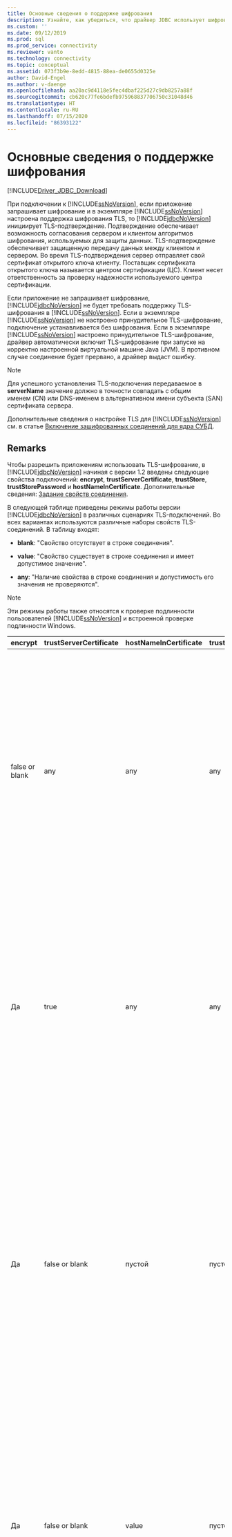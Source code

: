 ```yaml
---
title: Основные сведения о поддержке шифрования
description: Узнайте, как убедиться, что драйвер JDBC использует шифрование TLS для защиты подключений к базе данных SQL.
ms.custom: ''
ms.date: 09/12/2019
ms.prod: sql
ms.prod_service: connectivity
ms.reviewer: vanto
ms.technology: connectivity
ms.topic: conceptual
ms.assetid: 073f3b9e-8edd-4815-88ea-de0655d0325e
author: David-Engel
ms.author: v-daenge
ms.openlocfilehash: aa20ac9d4118e5fec4dbaf225d27c9db8257a88f
ms.sourcegitcommit: cb620c77fe6bdefb975968837706750c31048d46
ms.translationtype: HT
ms.contentlocale: ru-RU
ms.lasthandoff: 07/15/2020
ms.locfileid: "86393122"
---
```

# <a name="understanding-encryption-support"></a>Основные сведения о поддержке шифрования

[!INCLUDE[Driver_JDBC_Download](../../includes/driver_jdbc_download.md)]

При подключении к [!INCLUDE[ssNoVersion](../../includes/ssnoversion-md.md)], если приложение запрашивает шифрование и в экземпляре [!INCLUDE[ssNoVersion](../../includes/ssnoversion-md.md)] настроена поддержка шифрования TLS, то [!INCLUDE[jdbcNoVersion](../../includes/jdbcnoversion_md.md)] инициирует TLS-подтверждение. Подтверждение обеспечивает возможность согласования сервером и клиентом алгоритмов шифрования, используемых для защиты данных. TLS-подтверждение обеспечивает защищенную передачу данных между клиентом и сервером. Во время TLS-подтверждения сервер отправляет свой сертификат открытого ключа клиенту. Поставщик сертификата открытого ключа называется центром сертификации (ЦС). Клиент несет ответственность за проверку надежности используемого центра сертификации.  
  
Если приложение не запрашивает шифрование, [!INCLUDE[jdbcNoVersion](../../includes/jdbcnoversion_md.md)] не будет требовать поддержку TLS-шифрования в [!INCLUDE[ssNoVersion](../../includes/ssnoversion-md.md)]. Если в экземпляре [!INCLUDE[ssNoVersion](../../includes/ssnoversion-md.md)] не настроено принудительное TLS-шифрование, подключение устанавливается без шифрования. Если в экземпляре [!INCLUDE[ssNoVersion](../../includes/ssnoversion-md.md)] настроено принудительное TLS-шифрование, драйвер автоматически включит TLS-шифрование при запуске на корректно настроенной виртуальной машине Java (JVM). В противном случае соединение будет прервано, а драйвер выдаст ошибку.  
  
> [!NOTE]  
> Для успешного установления TLS-подключения передаваемое в **serverName** значение должно в точности совпадать с общим именем (CN) или DNS-именем в альтернативном имени субъекта (SAN) сертификата сервера.  
>
> Дополнительные сведения о настройке TLS для [!INCLUDE[ssNoVersion](../../includes/ssnoversion-md.md)] см. в статье [Включение зашифрованных соединений для ядра СУБД](../../database-engine/configure-windows/enable-encrypted-connections-to-the-database-engine.md).  
  
## <a name="remarks"></a>Remarks

Чтобы разрешить приложениям использовать TLS-шифрование, в [!INCLUDE[jdbcNoVersion](../../includes/jdbcnoversion_md.md)] начиная с версии 1.2 введены следующие свойства подключений: **encrypt**, **trustServerCertificate**, **trustStore**, **trustStorePassword** и **hostNameInCertificate**. Дополнительные сведения: [Задание свойств соединения](../../connect/jdbc/setting-the-connection-properties.md).  
  
 В следующей таблице приведены режимы работы версии [!INCLUDE[jdbcNoVersion](../../includes/jdbcnoversion_md.md)] в различных сценариях TLS-подключений. Во всех вариантах используются различные наборы свойств TLS-соединений. В таблицу входят:  
  
- **blank**: "Свойство отсутствует в строке соединения".  
  
- **value**: "Свойство существует в строке соединения и имеет допустимое значение".  
  
- **any**: "Наличие свойства в строке соединения и допустимость его значения не проверяются".  
  
> [!NOTE]  
> Эти режимы работы также относятся к проверке подлинности пользователей [!INCLUDE[ssNoVersion](../../includes/ssnoversion-md.md)] и встроенной проверке подлинности Windows.  
  
| encrypt        | trustServerCertificate | hostNameInCertificate | trustStore | trustStorePassword | Поведение                                                                                                                                                                                                                                                                                                                                                                                                                                                                                                                                                                                                                                                                                                                                                                                    |
| -------------- | ---------------------- | --------------------- | ---------- | ------------------ | ------------------------------------------------------------------------------------------------------------------------------------------------------------------------------------------------------------------------------------------------------------------------------------------------------------------------------------------------------------------------------------------------------------------------------------------------------------------------------------------------------------------------------------------------------------------------------------------------------------------------------------------------------------------------------------------------------------------------------------------------------------------------------------------- |
| false or blank | any                    | any                   | any        | any                | [!INCLUDE[jdbcNoVersion](../../includes/jdbcnoversion_md.md)] не будет требовать от [!INCLUDE[ssNoVersion](../../includes/ssnoversion-md.md)] поддержку TLS-шифрования. Если на сервере имеется самозаверяющий сертификат, драйвер запускает обмен TLS-сертификатами. TLS-сертификат не будет проверяться, а шифроваться будут только учетные данные (в пакете входа).<br /><br /> Если сервер требует от клиента поддержки TLS-шифрования, драйвер запускает обмен TLS-сертификатами. Проверка TLS-сертификатов не будет выполняться, а будет выполняться шифрование всего сеанса связи.                                                                                                                                                                                    |
| Да           | true                   | any                   | any        | any                | [!INCLUDE[jdbcNoVersion](../../includes/jdbcnoversion_md.md)] запрашивает использование TLS-шифрования с [!INCLUDE[ssNoVersion](../../includes/ssnoversion-md.md)].<br /><br /> Если сервер требует от клиента поддерживать TLS-шифрование или сам поддерживает шифрование, драйвер запускает обмен TLS-сертификатами. Если свойство **trustServerCertificate** имеет значение true, драйвер не будет проверять TLS-сертификат.<br /><br /> Если на сервере не настроена поддержка шифрования, то в работе драйвера будет вызвана ошибка и соединение будет разорвано.                                                                                                                                                                                          |
| Да           | false or blank         | пустой                 | пустой      | пустой              | [!INCLUDE[jdbcNoVersion](../../includes/jdbcnoversion_md.md)] запрашивает использование TLS-шифрования с [!INCLUDE[ssNoVersion](../../includes/ssnoversion-md.md)].<br /><br /> Если сервер требует от клиента поддерживать TLS-шифрование или сам поддерживает шифрование, драйвер запускает обмен TLS-сертификатами.<br /><br /> Драйвер будет проверять TLS-сертификат с помощью свойства **serverName**, указанного в URL-адресе подключения, а выбор используемого хранилища сертификатов будет зависеть от правил поиска в фабрике менеджера доверия.<br /><br /> Если на сервере не настроена поддержка шифрования, то в работе драйвера будет вызвана ошибка и соединение будет разорвано.                                                                             |
| Да           | false or blank         | value                 | пустой      | пустой              | [!INCLUDE[jdbcNoVersion](../../includes/jdbcnoversion_md.md)] запрашивает использование TLS-шифрования с [!INCLUDE[ssNoVersion](../../includes/ssnoversion-md.md)].<br /><br /> Если сервер требует от клиента поддерживать TLS-шифрование или сам поддерживает шифрование, драйвер запускает обмен TLS-сертификатами.<br /><br /> Драйвер проверяет значение субъекта TLS-сертификата с помощью значения, указанного в свойстве **hostNameInCertificate**.<br /><br /> Если на сервере не настроена поддержка шифрования, то в работе драйвера будет вызвана ошибка и соединение будет разорвано.                                                                                                                                                                 |
| Да           | false or blank         | пустой                 | value      | value              | [!INCLUDE[jdbcNoVersion](../../includes/jdbcnoversion_md.md)] запрашивает использование TLS-шифрования с [!INCLUDE[ssNoVersion](../../includes/ssnoversion-md.md)].<br /><br /> Если сервер требует от клиента поддерживать TLS-шифрование или сам поддерживает шифрование, драйвер запускает обмен TLS-сертификатами.<br /><br /> Драйвер использует значение свойства **trustStore**, чтобы найти файл trustStore сертификата, и значение свойства **trustStorePassword**, чтобы проверить целостность этого файла.<br /><br /> Если на сервере не настроена поддержка шифрования, то в работе драйвера будет вызвана ошибка и соединение будет разорвано.                                                                                                                |
| Да           | false or blank         | пустой                 | пустой      | value              | [!INCLUDE[jdbcNoVersion](../../includes/jdbcnoversion_md.md)] запрашивает использование TLS-шифрования с [!INCLUDE[ssNoVersion](../../includes/ssnoversion-md.md)].<br /><br /> Если сервер требует от клиента поддерживать TLS-шифрование или сам поддерживает шифрование, драйвер запускает обмен TLS-сертификатами.<br /><br /> Драйвер использует значение свойства **trustStorePassword** для проверки целостности файла trustStore, выбранного по умолчанию.<br /><br /> Если на сервере не настроена поддержка шифрования, то в работе драйвера будет вызвана ошибка и соединение будет разорвано.                                                                                                                                                                                  |
| Да           | false or blank         | пустой                 | value      | пустой              | [!INCLUDE[jdbcNoVersion](../../includes/jdbcnoversion_md.md)] запрашивает использование TLS-шифрования с [!INCLUDE[ssNoVersion](../../includes/ssnoversion-md.md)].<br /><br /> Если сервер требует от клиента поддерживать TLS-шифрование или сам поддерживает шифрование, драйвер запускает обмен TLS-сертификатами.<br /><br /> Драйвер использует значение свойства **trustStore** для поиска файла trustStore.<br /><br /> Если на сервере не настроена поддержка шифрования, то в работе драйвера будет вызвана ошибка и соединение будет разорвано.                                                                                                                                                                                                 |
| Да           | false or blank         | value                 | пустой      | value              | [!INCLUDE[jdbcNoVersion](../../includes/jdbcnoversion_md.md)] запрашивает использование TLS-шифрования с [!INCLUDE[ssNoVersion](../../includes/ssnoversion-md.md)].<br /><br /> Если сервер требует от клиента поддерживать TLS-шифрование или сам поддерживает шифрование, драйвер запускает обмен TLS-сертификатами.<br /><br /> Драйвер использует значение свойства **trustStorePassword** для проверки целостности файла trustStore, выбранного по умолчанию. Драйвер также использует значение свойства **hostNameInCertificate** для проверки TLS-сертификата.<br /><br /> Если на сервере не настроена поддержка шифрования, то в работе драйвера будет вызвана ошибка и соединение будет разорвано.                                                                   |
| Да           | false or blank         | value                 | value      | пустой              | [!INCLUDE[jdbcNoVersion](../../includes/jdbcnoversion_md.md)] запрашивает использование TLS-шифрования с [!INCLUDE[ssNoVersion](../../includes/ssnoversion-md.md)].<br /><br /> Если сервер требует от клиента поддерживать TLS-шифрование или сам поддерживает шифрование, драйвер запускает обмен TLS-сертификатами.<br /><br /> Драйвер использует значение свойства **trustStore** для поиска файла trustStore. Драйвер также использует значение свойства **hostNameInCertificate** для проверки TLS-сертификата.<br /><br /> Если на сервере не настроена поддержка шифрования, то в работе драйвера будет вызвана ошибка и соединение будет разорвано.                                                                                  |
| Да           | false or blank         | value                 | value      | value              | [!INCLUDE[jdbcNoVersion](../../includes/jdbcnoversion_md.md)] запрашивает использование TLS-шифрования с [!INCLUDE[ssNoVersion](../../includes/ssnoversion-md.md)].<br /><br /> Если сервер требует от клиента поддерживать TLS-шифрование или сам поддерживает шифрование, драйвер запускает обмен TLS-сертификатами.<br /><br /> Драйвер использует значение свойства **trustStore**, чтобы найти файл trustStore сертификата, и значение свойства **trustStorePassword**, чтобы проверить целостность этого файла. Драйвер также использует значение свойства **hostNameInCertificate** для проверки TLS-сертификата.<br /><br /> Если на сервере не настроена поддержка шифрования, то в работе драйвера будет вызвана ошибка и соединение будет разорвано. |
  
Если для свойства "encrypt" задано значение **true**, то [!INCLUDE[jdbcNoVersion](../../includes/jdbcnoversion_md.md)] использует настроенный по умолчанию поставщик безопасности JSSE в виртуальной машине Java, чтобы согласовать TLS-шифрование с [!INCLUDE[ssNoVersion](../../includes/ssnoversion-md.md)]. Поставщик безопасности по умолчанию может не поддерживать все функции, необходимые для успешного согласования TLS-шифрования. Например, поставщик безопасности по умолчанию может не поддерживать размер открытого ключа RSA, используемого в TLS-сертификате [!INCLUDE[ssNoVersion](../../includes/ssnoversion-md.md)]. В этом случае поставщик безопасности по умолчанию может вызвать ошибку, в результате которой драйвер JDBC разорвет соединение. Чтобы устранить эту проблему, выполните одно из следующих действий.  
  
- Настройте [!INCLUDE[ssNoVersion](../../includes/ssnoversion-md.md)] с сертификатом сервера, имеющим открытый ключ RSA меньшего размера  
  
- Настройте в виртуальной машине Java другой поставщик безопасности JSSE в файле свойств безопасности \<java-home>/lib/security/java.security.  
  
- Используйте другой JVM  
  
## <a name="validating-server-tls-certificate"></a>Проверка TLS-сертификата сервера  

Во время TLS-подтверждения сервер отправляет свой сертификат открытого ключа клиенту. Драйвер JDBC или клиент должны обеспечить проверку того, что сертификат сервера выдан центром сертификации, которому доверяет клиент. Драйвер требует соответствия сертификата сервера следующим требованиям:  
  
- Сертификат должен быть выдан доверенным центром сертификации.  
  
- Сертификат должен быть выдан для проверки подлинности серверов.  
  
- Сертификат является действительным на текущую дату.  
  
- Общее имя (CN) в субъекте или DNS-имя в альтернативном имени субъекта (SAN) сертификата точно соответствует значению **serverName**, указанному в строке подключения, или значению свойства **hostNameInCertificate**, если оно задано.  
  
- DNS-имя может содержать подстановочные знаки. Однако [!INCLUDE[jdbcNoVersion](../../includes/jdbcnoversion_md.md)] не поддерживает сопоставление с подстановочными знаками. Это значит, что abc.com не будет соответствовать \*.com, но \*.com будет соответствовать \*.com.  
  
## <a name="see-also"></a>См. также раздел

[Использование шифрования](../../connect/jdbc/using-ssl-encryption.md)

[Защита приложений JDBC Driver](../../connect/jdbc/securing-jdbc-driver-applications.md)  
